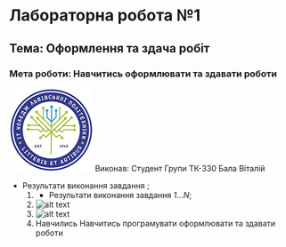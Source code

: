# Лабораторна робота №1
## Тема: Оформлення та здача робіт
### Мета роботи: Навчитись оформлювати та здавати роботи
![alt text](https://github.com/BobasB/it_college/raw/main/reports/pictures/logo-lit.jpg)
Виконав: Студент Групи ТК-330 Бала Віталій
- Результати виконання завдання ;
    1. - Результати виконання завдання *1...N*;
    2. ![alt text](file:///C:/Users/vital/OneDrive/Documents/Lightshot/Screenshot_1.png)
    3. ![alt text](file:///C:/Users/vital/OneDrive/Documents/Lightshot/Screenshot_2.png)
    4. Навчились Навчитись програмувати оформлювати та здавати роботи

